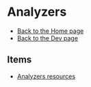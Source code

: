 # Analyzers

- [Back to the Home page](../../README.md)
- [Back to the Dev page](../README.md)

## Items
- [Analyzers resources](Analyzers%20resources.md)
